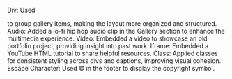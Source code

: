 Div: Used <div> to group gallery items, making the layout more organized and structured.
Audio: Added a lo-fi hip hop audio clip in the Gallery section to enhance the multimedia experience.
Video: Embedded a video to showcase an old portfolio project, providing insight into past work.
Iframe: Embedded a YouTube HTML tutorial to share helpful resources.
Class: Applied classes for consistent styling across divs and captions, improving visual cohesion.
Escape Character: Used &copy; in the footer to display the copyright symbol.